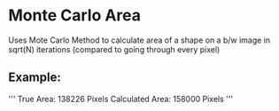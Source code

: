 # Monte Carlo Area

Uses Mote Carlo Method to calculate area of a shape on a b/w image in sqrt(N) iterations (compared to going through every pixel)

## Example:
'''
True Area:  138226  Pixels
Calculated Area:  158000  Pixels
'''
